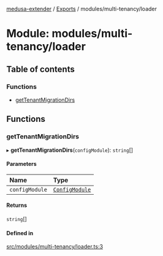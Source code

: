 [medusa-extender](../README.md) / [Exports](../modules.md) / modules/multi-tenancy/loader

# Module: modules/multi-tenancy/loader

## Table of contents

### Functions

- [getTenantMigrationDirs](modules_multi_tenancy_loader.md#gettenantmigrationdirs)

## Functions

### getTenantMigrationDirs

▸ **getTenantMigrationDirs**(`configModule`): `string`[]

#### Parameters

| Name | Type |
| :------ | :------ |
| `configModule` | [`ConfigModule`](modules_multi_tenancy_types.md#configmodule) |

#### Returns

`string`[]

#### Defined in

[src/modules/multi-tenancy/loader.ts:3](https://github.com/adrien2p/medusa-extender/blob/b5afe4d/src/modules/multi-tenancy/loader.ts#L3)
